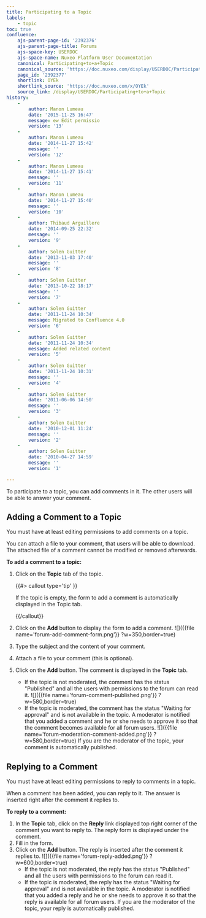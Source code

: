 ```yaml
---
title: Participating to a Topic
labels:
    - topic
toc: true
confluence:
    ajs-parent-page-id: '2392376'
    ajs-parent-page-title: Forums
    ajs-space-key: USERDOC
    ajs-space-name: Nuxeo Platform User Documentation
    canonical: Participating+to+a+Topic
    canonical_source: 'https://doc.nuxeo.com/display/USERDOC/Participating+to+a+Topic'
    page_id: '2392377'
    shortlink: OYEk
    shortlink_source: 'https://doc.nuxeo.com/x/OYEk'
    source_link: /display/USERDOC/Participating+to+a+Topic
history:
    - 
        author: Manon Lumeau
        date: '2015-11-25 16:47'
        message: ew Edit permissio
        version: '13'
    - 
        author: Manon Lumeau
        date: '2014-11-27 15:42'
        message: ''
        version: '12'
    - 
        author: Manon Lumeau
        date: '2014-11-27 15:41'
        message: ''
        version: '11'
    - 
        author: Manon Lumeau
        date: '2014-11-27 15:40'
        message: ''
        version: '10'
    - 
        author: Thibaud Arguillere
        date: '2014-09-25 22:32'
        message: ''
        version: '9'
    - 
        author: Solen Guitter
        date: '2013-11-03 17:40'
        message: ''
        version: '8'
    - 
        author: Solen Guitter
        date: '2013-10-22 18:17'
        message: ''
        version: '7'
    - 
        author: Solen Guitter
        date: '2011-11-24 10:34'
        message: Migrated to Confluence 4.0
        version: '6'
    - 
        author: Solen Guitter
        date: '2011-11-24 10:34'
        message: Added related content
        version: '5'
    - 
        author: Solen Guitter
        date: '2011-11-24 10:31'
        message: ''
        version: '4'
    - 
        author: Solen Guitter
        date: '2011-06-06 14:50'
        message: ''
        version: '3'
    - 
        author: Solen Guitter
        date: '2010-12-01 11:24'
        message: ''
        version: '2'
    - 
        author: Solen Guitter
        date: '2010-04-27 14:59'
        message: ''
        version: '1'

---
```

To participate to a topic, you can add comments in it. The other users will be able to answer your comment.

## Adding a Comment to a Topic

You must have at least editing permissions to add comments on a topic.

You can attach a file to your comment, that users will be able to download. The attached file of a comment cannot be modified or removed afterwards.

**To add a comment to a topic:**

1.  Click on the **Topic** tab of the topic.

    {{#> callout type='tip' }}

    If the topic is empty, the form to add a comment is automatically displayed in the Topic tab.

    {{/callout}}
2.  Click on the **Add** button to display the form to add a comment.
    ![]({{file name='forum-add-comment-form.png'}} ?w=350,border=true)
3.  Type the subject and the content of your comment.
4.  Attach a file to your comment (this is optional).
5.  Click on the **Add** button.
    The comment is displayed in the **Topic** tab.
    *   If the topic is not moderated, the comment has the status "Published" and all the users with permissions to the forum can read it.
        ![]({{file name='forum-comment-published.png'}} ?w=580,border=true)
    *   If the topic is moderated, the comment has the status "Waiting for approval" and is not available in the topic. A moderator is notified that you added a comment and he or she needs to approve it so that the comment becomes available for all forum users.
        ![]({{file name='forum-moderation-comment-added.png'}} ?w=580,border=true)
        If you are the moderator of the topic, your comment is automatically published.

## Replying to a Comment

You must have at least editing permissions to reply to comments in a topic.

When a comment has been added, you can reply to it. The answer is inserted right after the comment it replies to.

**To reply to a comment:**

1.  In the **Topic** tab, click on the **Reply** link displayed top right corner of the comment you want to reply to.
    The reply form is displayed under the comment.
2.  Fill in the form.
3.  Click on the **Add** button.
    The reply is inserted after the comment it replies to.
    ![]({{file name='forum-reply-added.png'}} ?w=600,border=true)
    *   If the topic is not moderated, the reply has the status "Published" and all the users with permissions to the forum can read it.
    *   If the topic is moderated, the reply has the status "Waiting for approval" and is not available in the topic. A moderator is notified that you added a reply and he or she needs to approve it so that the reply is available for all forum users.
        If you are the moderator of the topic, your reply is automatically published.

&nbsp;